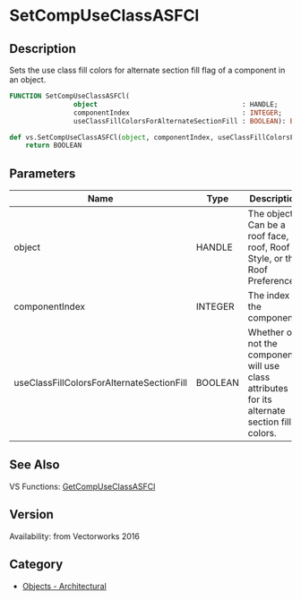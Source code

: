 # SetCompUseClassASFCl

## Description
Sets the use class fill colors for alternate section fill flag of a component in an object.

```pascal
FUNCTION SetCompUseClassASFCl(
				object                                    : HANDLE;
				componentIndex                            : INTEGER;
				useClassFillColorsForAlternateSectionFill : BOOLEAN): BOOLEAN;
```

```python
def vs.SetCompUseClassASFCl(object, componentIndex, useClassFillColorsForAlternateSectionFill):
    return BOOLEAN
```

## Parameters
|Name|Type|Description|
|---|---|---|
|object|HANDLE|The object. Can be a roof face, roof, Roof Style, or the Roof Preferences.|
|componentIndex|INTEGER|The index of the component.|
|useClassFillColorsForAlternateSectionFill|BOOLEAN|Whether or not the component will use class attributes for its alternate section fill colors.|

## See Also
VS Functions:
[GetCompUseClassASFCl](GetCompUseClassASFCl.md)

## Version
Availability: from Vectorworks 2016

## Category
* [Objects - Architectural](../Categories/Objects%20-%20Architectural.md)
